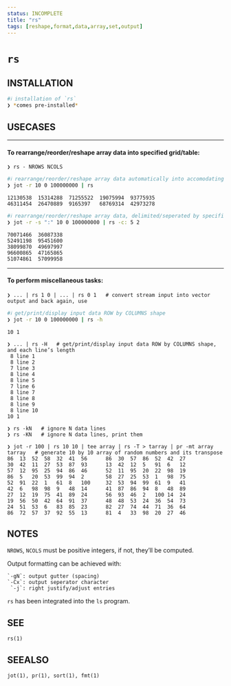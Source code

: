```yaml
---
status: INCOMPLETE
title: "rs"
tags: [reshape,format,data,array,set,output]
---
```


# `rs`

## INSTALLATION


```bash
#ℹ︎ installation of `rs`
❯ *comes pre-installed*
```


## USECASES

----
#### To rearrange/reorder/reshape array data into specified grid/table:

    ❯ rs - NROWS NCOLS


```bash
#ℹ︎ rearrange/reorder/reshape array data automatically into accomodating grid/table
❯ jot -r 10 0 100000000 | rs
```

    12130538  15314288  71255522  19075994  93775935
    46311454  26470889  9165397   68769314  42973278


```bash
#ℹ︎ rearrange/reorder/reshape array data, delimited/seperated by specified character, into grid/table
❯ jot -r -s ":" 10 0 100000000 | rs -c: 5 2
```

    70071466  36087338
    52491198  95451600
    38099870  49697997
    96600865  47165865
    51074861  57099958

----
#### To perform miscellaneous tasks:

    ❯ ... | rs 1 0 | ... | rs 0 1   # convert stream input into vector output and back again, use


```bash
#ℹ︎ get/print/display input data ROW by COLUMNS shape
❯ jot -r 10 0 100000000 | rs -h
```

    10 1

    ❯ ... | rs -H   # get/print/display input data ROW by COLUMNS shape, and each line’s length
     8 line 1
     8 line 2
     7 line 3
     8 line 4
     8 line 5
     7 line 6
     8 line 7
     8 line 8
     8 line 9
     8 line 10
    10 1

    ❯ rs -kN   # ignore N data lines
    ❯ rs -KN   # ignore N data lines, print them

    ❯ jot -r 100 | rs 10 10 | tee array | rs -T > tarray | pr -mt array tarray   # generate 10 by 10 array of random numbers and its transpose
    86  13  52  58  32  41  56      86  30  57  86  52  42  27
    30  42  11  27  53  87  93      13  42  12  5   91  6   12
    57  12  95  25  94  86  46      52  11  95  20  22  98  19
    86  5   20  53  99  94  2       58  27  25  53  1   98  75
    52  91  22  1   61  8   100     32  53  94  99  61  9   41
    42  6   98  98  9   48  14      41  87  86  94  8   48  89
    27  12  19  75  41  89  24      56  93  46  2   100 14  24
    19  56  50  42  64  91  37      48  48  53  24  36  54  73
    24  51  53  6   83  85  23      82  27  74  44  71  36  64
    86  72  57  37  92  55  13      81  4   33  98  20  27  46



## NOTES

`NROWS`, `NCOLS` must be positive integers, if not, they’ll be computed.

Output formatting can be achieved with:

    `-gN`: output gutter (spacing)
    `-Cx`: output seperator character
     `-j`: right justify/adjust entries

`rs` has been integrated into the `ls` program.

## SEE

    rs(1)

## SEEALSO

    jot(1), pr(1), sort(1), fmt(1)

